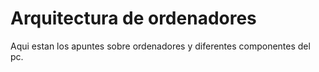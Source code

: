 # Arquitectura de ordenadores

Aqui estan los apuntes sobre ordenadores y diferentes componentes del pc.

